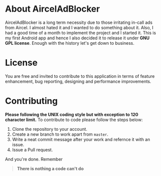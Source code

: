 About AircelAdBlocker
======================
AircelAdBlocker is a long term necessity due to those irritating in-call ads from Aircel. I almost hated it and I wanted to do something about it. Also, I had a good time of a month to implement the project and I started it. This is my first Android app and hence I also decided it to release it under **GNU GPL license**. Enough with the history let's get down to business.

License
========
You are free and invited to contribute to this application in terms of feature enhancement, bug reporting, designing and performance improvements.

Contributing
============
**Please following the UNIX coding style but with exception to 120 character limit.** To contribute to code please follow the steps below:

1. Clone the repository to your account.
2. Create a new branch to work apart from `master`.
3. Write a neat commit message after your work and refernce it with an issue.
4. Issue a Pull request.

And you're done. Remember
> **There is nothing a code can't do**
